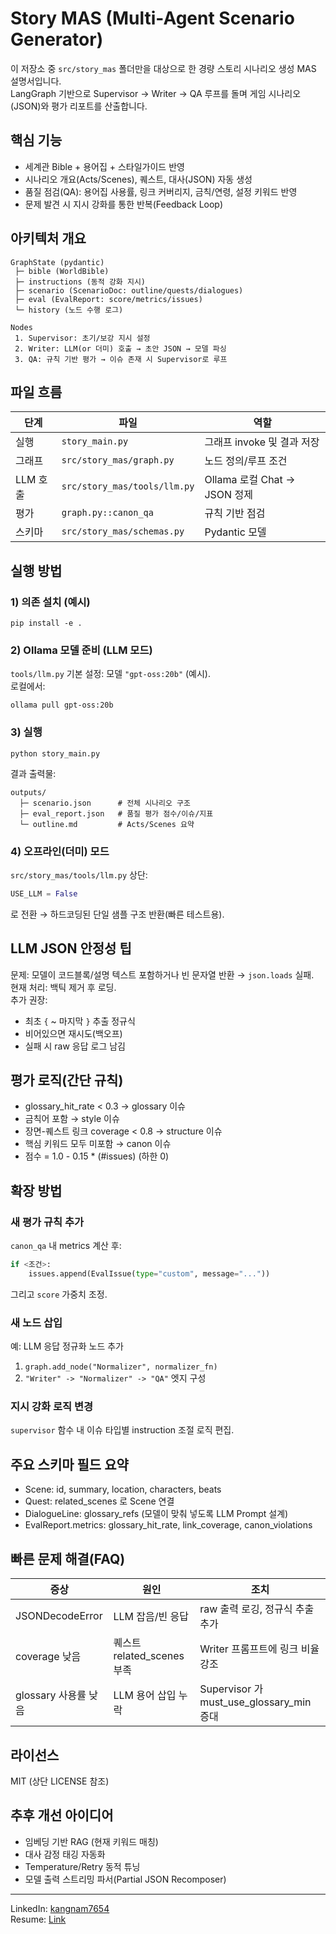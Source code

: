 # Story MAS (Multi-Agent Scenario Generator)

이 저장소 중 `src/story_mas` 폴더만을 대상으로 한 경량 스토리 시나리오 생성 MAS 설명서입니다.  
LangGraph 기반으로 Supervisor → Writer → QA 루프를 돌며 게임 시나리오(JSON)와 평가 리포트를 산출합니다.

## 핵심 기능
- 세계관 Bible + 용어집 + 스타일가이드 반영
- 시나리오 개요(Acts/Scenes), 퀘스트, 대사(JSON) 자동 생성
- 품질 점검(QA): 용어집 사용률, 링크 커버리지, 금칙/연령, 설정 키워드 반영
- 문제 발견 시 지시 강화를 통한 반복(Feedback Loop)

## 아키텍처 개요
```
GraphState (pydantic)
 ├─ bible (WorldBible)
 ├─ instructions (동적 강화 지시)
 ├─ scenario (ScenarioDoc: outline/quests/dialogues)
 ├─ eval (EvalReport: score/metrics/issues)
 └─ history (노드 수행 로그)

Nodes
 1. Supervisor: 초기/보강 지시 설정
 2. Writer: LLM(or 더미) 호출 → 초안 JSON → 모델 파싱
 3. QA: 규칙 기반 평가 → 이슈 존재 시 Supervisor로 루프
```

## 파일 흐름
| 단계 | 파일 | 역할 |
|------|------|------|
| 실행 | `story_main.py` | 그래프 invoke 및 결과 저장 |
| 그래프 | `src/story_mas/graph.py` | 노드 정의/루프 조건 |
| LLM 호출 | `src/story_mas/tools/llm.py` | Ollama 로컬 Chat → JSON 정제 |
| 평가 | `graph.py::canon_qa` | 규칙 기반 점검 |
| 스키마 | `src/story_mas/schemas.py` | Pydantic 모델 |

## 실행 방법

### 1) 의존 설치 (예시)
```
pip install -e .
```

### 2) Ollama 모델 준비 (LLM 모드)
`tools/llm.py` 기본 설정: 모델 `"gpt-oss:20b"` (예시).  
로컬에서:
```
ollama pull gpt-oss:20b
```

### 3) 실행
```
python story_main.py
```
결과 출력물:
```
outputs/
  ├─ scenario.json      # 전체 시나리오 구조
  ├─ eval_report.json   # 품질 평가 점수/이슈/지표
  └─ outline.md         # Acts/Scenes 요약
```

### 4) 오프라인(더미) 모드
`src/story_mas/tools/llm.py` 상단:
```python
USE_LLM = False
```
로 전환 → 하드코딩된 단일 샘플 구조 반환(빠른 테스트용).

## LLM JSON 안정성 팁
문제: 모델이 코드블록/설명 텍스트 포함하거나 빈 문자열 반환 → `json.loads` 실패.  
현재 처리: 백틱 제거 후 로딩.  
추가 권장:
- 최초 `{` ~ 마지막 `}` 추출 정규식
- 비어있으면 재시도(백오프)
- 실패 시 raw 응답 로그 남김

## 평가 로직(간단 규칙)
- glossary_hit_rate < 0.3 → glossary 이슈
- 금칙어 포함 → style 이슈
- 장면-퀘스트 링크 coverage < 0.8 → structure 이슈
- 핵심 키워드 모두 미포함 → canon 이슈
- 점수 = 1.0 - 0.15 * (#issues) (하한 0)

## 확장 방법

### 새 평가 규칙 추가
`canon_qa` 내 metrics 계산 후:
```python
if <조건>:
    issues.append(EvalIssue(type="custom", message="..."))
```
그리고 `score` 가중치 조정.

### 새 노드 삽입
예: LLM 응답 정규화 노드 추가
1. `graph.add_node("Normalizer", normalizer_fn)`
2. `"Writer" -> "Normalizer" -> "QA"` 엣지 구성

### 지시 강화 로직 변경
`supervisor` 함수 내 이슈 타입별 instruction 조절 로직 편집.

## 주요 스키마 필드 요약
- Scene: id, summary, location, characters, beats
- Quest: related_scenes 로 Scene 연결
- DialogueLine: glossary_refs (모델이 맞춰 넣도록 LLM Prompt 설계)
- EvalReport.metrics: glossary_hit_rate, link_coverage, canon_violations

## 빠른 문제 해결(FAQ)
| 증상 | 원인 | 조치 |
|------|------|------|
| JSONDecodeError | LLM 잡음/빈 응답 | raw 출력 로깅, 정규식 추출 추가 |
| coverage 낮음 | 퀘스트 related_scenes 부족 | Writer 프롬프트에 링크 비율 강조 |
| glossary 사용률 낮음 | LLM 용어 삽입 누락 | Supervisor 가 must_use_glossary_min 증대 |

## 라이선스
MIT (상단 LICENSE 참조)

## 추후 개선 아이디어
- 임베딩 기반 RAG (현재 키워드 매칭)
- 대사 감정 태깅 자동화
- Temperature/Retry 동적 튜닝
- 모델 출력 스트리밍 파서(Partial JSON Recomposer)

---

LinkedIn: [kangnam7654](https://www.linkedin.com/in/kangnam7654)  
Resume: [Link](https://kangnam7654.github.io)
